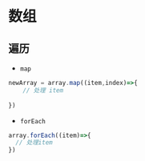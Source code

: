 # 数组

## 遍历

- `map`

```javascript
newArray = array.map((item,index)=>{
    // 处理 item
   
})
```

- `forEach`

```javascript
array.forEach((item)=>{
  // 处理item
})
```

